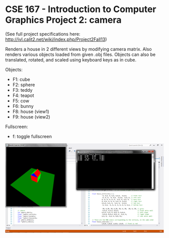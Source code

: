 CSE 167 - Introduction to Computer Graphics
Project 2: camera
======

(See full project specifications here: http://ivl.calit2.net/wiki/index.php/Project2Fall13)

Renders a house in 2 different views by modifying camera matrix. Also renders various objects loaded from given .obj files.
Objects can also be translated, rotated, and scaled using keyboard keys as in cube.

Objects:
* F1: cube
* F2: sphere
* F3: teddy
* F4: teapot
* F5: cow
* F6: bunny
* F8: house (view1)
* F9: house (view2)

Fullscreen:
* f: toggle fullscreen

![rotating house in view1](camera.png "rotating house in view1")
